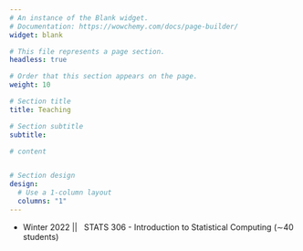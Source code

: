 ```yaml
---
# An instance of the Blank widget.
# Documentation: https://wowchemy.com/docs/page-builder/
widget: blank

# This file represents a page section.
headless: true

# Order that this section appears on the page.
weight: 10

# Section title
title: Teaching

# Section subtitle
subtitle:

# content


# Section design
design:
  # Use a 1-column layout
  columns: "1" 
---
```


- Winter 2022 || &nbsp;  STATS 306 - Introduction to Statistical Computing (∼40 students) &nbsp; 
